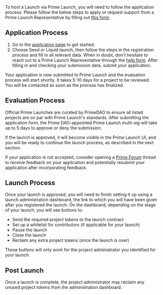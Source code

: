 To host a Launch via Prime Launch, you will need to follow the application process. Please follow the below steps to apply or request support from a Prime Launch Representative by filling out <a href="https://kolektivo.typeform.com/to/TPMzQKFE" target="_blank" rel="noopener noreferrer">this form</a>.

## Application Process

1. Go to the <a href="/register">application page</a> to get started. 
2. Choose Seed or Liquid launch, then follow the steps in the registration process and fill in all relevant data. When in doubt, don't hesitate to reach out to a Prime Launch Representative through the <a href="https://kolektivo.typeform.com/to/TPMzQKFE" target="_blank" rel="noopener noreferrer">help form</a>. After filling in and checking your submission data, submit your application.

Your application is now submitted to Prime Launch and the evaluation process will start shortly. It takes 5-10 days for a project to be reviewed. You will be contacted as soon as the process has finalized. 

## Evaluation Process

Official Prime Launches are curated by PrimeDAO to ensure all listed projects are on par with Prime Launch's standards. After submitting the application form, the Prime DAO-appointed Prime Launch multi-sig will take up to 5 days to approve or deny the submission.

If the launch is approved, it will become visible in the Prime Launch UI, and you will be ready to continue the launch process, as described in the next section. 

If your application is not accepted, consider opening a <a href="https://forum.prime.xyz" target="_blank" rel="noopener noreferrer">Prime Forum</a> thread to receive feedback on your application and potentially resubmit your application after incorporating feedback.

## Launch Process

Once your launch is approved, you will need to finish setting it up using a launch administration dashboard, the link to which you will have been given after you registered the launch. On the dashboard, depending on the stage of your launch, you will see buttons to:

- Send the required project tokens to the launch contract
- Set up a whitelist for contributors (if applicable for your launch)
- Pause the launch
- Close the launch
- Reclaim any extra project tokens (once the launch is over)

These buttons will only work for the project administrator you identified for your launch.

## Post Launch

Once a launch is complete, the project administrator may reclaim any unused project tokens from the administration dashboard.
